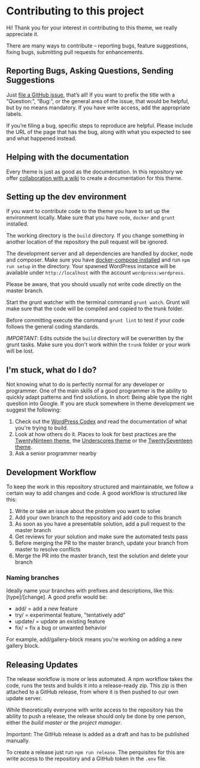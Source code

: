 # Contributing to this project

Hi! Thank you for your interest in contributing to this theme, we really appreciate it.

There are many ways to contribute – reporting bugs, feature suggestions, fixing bugs, submitting pull requests for enhancements.

## Reporting Bugs, Asking Questions, Sending Suggestions

Just [file a GitHub issue](./issues/new), that’s all! If you want to prefix the title with a “Question:”, “Bug:”, or the general area of the issue, that would be helpful, but by no means mandatory. If you have write access, add the appropriate labels.

If you’re filing a bug, specific steps to reproduce are helpful. Please include the URL of the page that has the bug, along with what you expected to see and what happened instead.

## Helping with the documentation

Every theme is just as good as the documentation. In this repository we offer [collaboration with a wiki](./wiki) to create a documentation for this theme.

## Setting up the dev environment

If you want to contribute code to the theme you have to set up the environment locally. Make sure that you have `node`, `docker` and `grunt` installed.

The working directory is the `build` directory. If you change something in another location of the repository the pull request  will be ignored.

The development server and all dependencies are handled by docker, node and composer. Make sure you have [docker-compose installed](https://docs.docker.com/compose/install/) and run `npm run setup` in the directory. Your spawned WordPress instance will be available under `http://localhost` with the account `wordpress:wordpress`.

Please be aware, that you should usually not write code directly on the master branch.

Start the grunt watcher with the terminal command `grunt watch`. Grunt will make sure that the code will be compiled and copied to the trunk folder.

Before committing execute the command `grunt lint` to test if your code follows the general coding standards.

*IMPORTANT*: Edits outside the `build` directory will be overwritten by the grunt tasks. Make sure you don't work within the `trunk` folder or your work will be lost.

## I'm stuck, what do I do?

Not knowing what to do is perfectly normal for any developer or programmer. One of the main skills of a good programmer is the ability to quickly adapt patterns and find solutions. In short: Being able type the right question into Google. If you are stuck somewhere in theme development we suggest the following:

1. Check out the [WordPress Codex](https://codex.wordpress.org) and read the documentation of what you're trying to build.
2. Look at how others do it. Places to look for best practices are the [TwentyNinteen theme](https://github.com/WordPress/twentynineteen), the [Underscores theme](https://github.com/automattic/_s) or the [TwentySeventeen theme](https://github.com/WordPress/twentyseventeen).
3. Ask a senior programmer nearby

## Development Workflow

To keep the work in this repository structured and maintainable, we follow a certain way to add changes and code. A good workflow is structured like this:

1. Write or take an issue about the problem you want to solve
2. Add your own branch to the repository and add code to this branch
3. As soon as you have a presentable solution, add a pull request to the master branch
4. Get reviews for your solution and make sure the automated tests pass
5. Before merging the PR to the master branch, update your branch from master to resolve conflicts
6. Merge the PR into the master branch, test the solution and delete your branch

### Naming branches

Ideally name your branches with prefixes and descriptions, like this: [type]/[change]. A good prefix would be:

* add/ = add a new feature
* try/ = experimental feature, "tentatively add"
* update/ = update an existing feature
* fix/ = fix a bug or unwanted behavior

For example, add/gallery-block means you're working on adding a new gallery block.

## Releasing Updates

The release workflow is more or less automated. A npm workflow takes the code, runs the tests and builds it into a release-ready zip. This zip is then attached to a GitHub release, from where it is then pushed to our own update server.

While theoretically everyone with write access to the repository has the ability to push a release, the release should only be done by one person, either the *build master* or the *project manager*.

*Important*: The GitHub release is added as a draft and has to be published manually.

To create a release just run `npm run release`. The perquisites for this are write access to the repository and a GitHub token in the `.env` file.
